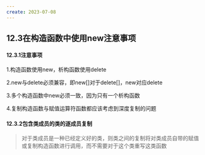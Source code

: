 ```yaml
---
create: 2023-07-08
---
```

## 12.3在构造函数中使用new注意事项

#### 12.3.1注意事项

1.构造函数使用new，析构函数使用delete

2.new与delete必须兼容，即new[]对于delete[]，new对应delete

3.多个构造函数中new必须一致，因为只有一个析构函数

4.复制构造函数与赋值运算符函数都应该考虑到深度复制的问题



#### 12.3.2包含类成员的类的逐成员复制

> 对于类成员是一种已经定义好的类，则类之间的复制将对类成员自带的赋值或复制构造函数进行调用，而不需要对于这个类重写这类函数

